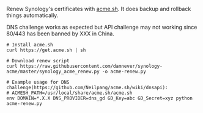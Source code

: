 Renew Synology's certificates with [acme.sh](https://github.com/Neilpang/acme.sh). It does backup and rollback things automatically.

DNS challenge works as expected but API challenge may not working since 80/443 has been banned by XXX in China.

```
# Install acme.sh
curl https://get.acme.sh | sh

# Download renew script
curl https://raw.githubusercontent.com/damnever/synology-acme/master/synology_acme_renew.py -o acme-renew.py

# Example usage for DNS challenge(https://github.com/Neilpang/acme.sh/wiki/dnsapi):
# ACMESH_PATH=/usr/local/share/acme.sh/acme.sh
env DOMAIN=*.X.X DNS_PROVIDER=dns_gd GD_Key=abc GD_Secret=xyz python acme-renew.py
```
